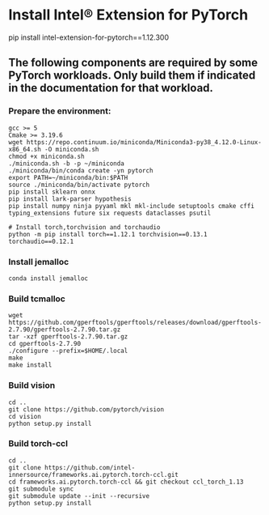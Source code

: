 # Install Intel® Extension for PyTorch
pip install intel-extension-for-pytorch==1.12.300

## The following components are required by some PyTorch workloads. Only build them if indicated in the documentation for that workload. 

### Prepare the environment:
    gcc >= 5
    Cmake >= 3.19.6
    wget https://repo.continuum.io/miniconda/Miniconda3-py38_4.12.0-Linux-x86_64.sh -O miniconda.sh
    chmod +x miniconda.sh
    ./miniconda.sh -b -p ~/miniconda
    ./miniconda/bin/conda create -yn pytorch
    export PATH=~/miniconda/bin:$PATH
    source ./miniconda/bin/activate pytorch
    pip install sklearn onnx
    pip install lark-parser hypothesis
    pip install numpy ninja pyyaml mkl mkl-include setuptools cmake cffi typing_extensions future six requests dataclasses psutil
    
    # Install torch,torchvision and torchaudio
    python -m pip install torch==1.12.1 torchvision==0.13.1 torchaudio==0.12.1
    
### Install jemalloc
    conda install jemalloc

### Build tcmalloc 
    wget https://github.com/gperftools/gperftools/releases/download/gperftools-2.7.90/gperftools-2.7.90.tar.gz
    tar -xzf gperftools-2.7.90.tar.gz 
    cd gperftools-2.7.90
    ./configure --prefix=$HOME/.local
    make
    make install

### Build vision
    cd ..
    git clone https://github.com/pytorch/vision
    cd vision
    python setup.py install

### Build torch-ccl 
    cd ..
    git clone https://github.com/intel-innersource/frameworks.ai.pytorch.torch-ccl.git
    cd frameworks.ai.pytorch.torch-ccl && git checkout ccl_torch_1.13
    git submodule sync 
    git submodule update --init --recursive
    python setup.py install 

